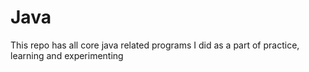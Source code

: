 Java
====
 This repo has all core java related programs I did as a part of practice, learning and experimenting

    

